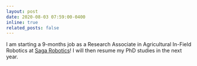```yaml
---
layout: post
date: 2020-08-03 07:59:00-0400
inline: true
related_posts: false
---
```

I am starting a 9-months job as a Research Associate in Agricultural In-Field Robotics at <a href="https://sagarobotics.com/">Saga Robotics</a>! I will then resume my PhD studies in the next year. 
